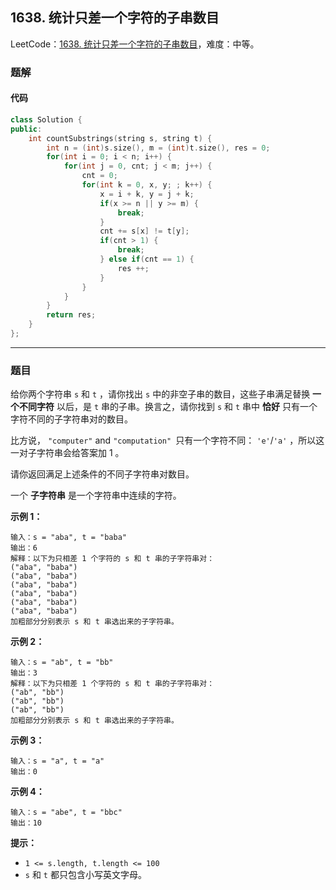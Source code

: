 ## 1638. 统计只差一个字符的子串数目

LeetCode：[1638. 统计只差一个字符的子串数目](https://leetcode.cn/problems/count-substrings-that-differ-by-one-character/)，难度：中等。

### 题解

#### 代码

```c++
class Solution {
public:
    int countSubstrings(string s, string t) {
        int n = (int)s.size(), m = (int)t.size(), res = 0;
        for(int i = 0; i < n; i++) {
            for(int j = 0, cnt; j < m; j++) {
                cnt = 0;
                for(int k = 0, x, y; ; k++) {
                    x = i + k, y = j + k;
                    if(x >= n || y >= m) {
                        break;
                    }
                    cnt += s[x] != t[y];
                    if(cnt > 1) {
                        break;
                    } else if(cnt == 1) {
                        res ++;
                    }
                }
            }
        }
        return res;
    }
};
```



---



### 题目

给你两个字符串 `s` 和 `t` ，请你找出 `s` 中的非空子串的数目，这些子串满足替换 **一个不同字符** 以后，是 `t` 串的子串。换言之，请你找到 `s` 和 `t` 串中 **恰好** 只有一个字符不同的子字符串对的数目。

比方说， `"computer"` and `"computation" `只有一个字符不同： `'e'`/`'a'` ，所以这一对子字符串会给答案加 1 。

请你返回满足上述条件的不同子字符串对数目。

一个 **子字符串** 是一个字符串中连续的字符。

 

**示例 1：**

```
输入：s = "aba", t = "baba"
输出：6
解释：以下为只相差 1 个字符的 s 和 t 串的子字符串对：
("aba", "baba")
("aba", "baba")
("aba", "baba")
("aba", "baba")
("aba", "baba")
("aba", "baba")
加粗部分分别表示 s 和 t 串选出来的子字符串。
```

**示例 2：**

```
输入：s = "ab", t = "bb"
输出：3
解释：以下为只相差 1 个字符的 s 和 t 串的子字符串对：
("ab", "bb")
("ab", "bb")
("ab", "bb")
加粗部分分别表示 s 和 t 串选出来的子字符串。
```

**示例 3：**

```
输入：s = "a", t = "a"
输出：0
```

**示例 4：**

```
输入：s = "abe", t = "bbc"
输出：10
```

 

**提示：**

- `1 <= s.length, t.length <= 100`
- `s` 和 `t` 都只包含小写英文字母。


